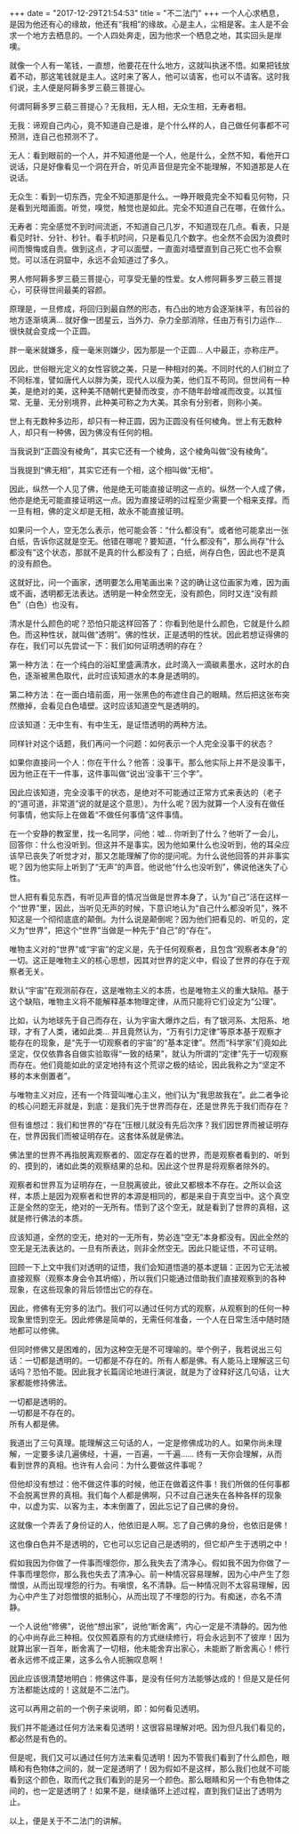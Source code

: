 +++
date = "2017-12-29T21:54:53"
title = "不二法门"
+++
一个人心求栖息，是因为他还有心的缘故，他还有“我相”的缘故。心是主人，尘相是客。主人是不会求一个地方去栖息的。一个人四处奔走，因为他求一个栖息之地，其实回头是岸噢。  
  
就像一个人有一笔钱，一直想，他要花在什么地方，这就叫执迷不悟。如果把钱放着不动，那这笔钱就是主人。这时来了客人，他可以请客，也可以不请客。这时我们说，主人便是阿耨多罗三藐三菩提心。  
  
何谓阿耨多罗三藐三菩提心？无我相，无人相，无众生相，无寿者相。  
  
无我：谛观自己内心，竟不知道自己是谁，是个什么样的人，自己做任何事都不可预测，连自己也预测不了。  
  
无人：看到眼前的一个人，并不知道他是一个人，他是什么，全然不知，看他开口说话，只是好像看见一个洞在开合，听见声音但是完全不能理解，不知道那是人在说话。  
  
无众生：看到一切东西，完全不知道那是什么。一睁开眼竟完全不知看见何物，只是看到光暗画面。听觉，嗅觉，触觉也是如此。完全不知道自己在哪，在做什么。  
  
无寿者：完全感觉不到时间流逝，不知道自己几岁，不知道现在几点。看表，只是看见时针、分针、秒针。看手机时间，只是看见几个数字。也全然不会因为浪费时间而懊悔或自责。做到这点，才可以面壁，一直面对墙壁直到自己死亡也不会察觉。可以活在洞窟中，永远不会知道过了多久。  
  
男人修阿耨多罗三藐三菩提心，可享受无量的性爱。女人修阿耨多罗三藐三菩提心，可获得世间最美的容颜。  
  
原理是，一旦修成，将回归到最自然的形态，有凸出的地方会逐渐抹平，有凹谷的地方逐渐填满... 就好像一团星云，当外力、杂力全部消除，任由万有引力运作... 很快就会变成一个正圆。  
  
胖一毫米就嫌多，瘦一毫米则嫌少，因为那是一个正圆... 人中最正，亦称庄严。  
  
因此，世俗眼光定义的女性容貌之美，只是一种相对的美。不同时代的人们树立了不同标准，譬如唐代人以胖为美，现代人以瘦为美，他们互不苟同。但世间有一种美，是绝对的美，这种美不随朝代更替而改变，亦不随年龄增减而改变。以其恒常、无量、无分别境界，此种美可称之为大美。其余有分别者，则称小美。  
  
世上有无数种多边形，却只有一种正圆，因为正圆没有任何棱角。世上有无数种人，却只有一种佛，因为佛没有任何的相。  
  
当我说到“正圆没有棱角”，其实它还有一个棱角，这个棱角叫做“没有棱角”。  
  
当我提到“佛无相”，其实它还有一个相，这个相叫做“无相”。  
  
因此，纵然一个人见了佛，他是绝无可能直接证明这一点的。纵然一个人成了佛，他亦是绝无可能直接证明这一点。因为直接证明的过程至少需要一个相来支撑。而一旦有相，佛的定义却是无相，故永不能直接证明。  
  
如果问一个人，空无怎么表示，他可能会答：“什么都没有”。或者他可能拿出一张白纸，告诉你这就是空无。他错在哪呢？要知道，“什么都没有”，那么尚存“什么都没有”这个状态，那就不是真的什么都没有了；白纸，尚存白色，因此也不是真的没有颜色。  

这就好比，问一个画家，透明要怎么用笔画出来？这的确让这位画家为难，因为画或不画，透明都无法表达。透明是一种全然空无，没有颜色，同时又连“没有颜色”（白色）也没有。  
  
清水是什么颜色的呢？恐怕只能这样回答了：你看到他是什么颜色，它就是什么颜色。而这种性状，就叫做“透明”。佛的性状，正是透明的性状。因此若想证得佛的存在，我们可以先尝试一下：我们如何证明透明的存在？  
  
第一种方法：在一个纯白的浴缸里盛满清水，此时滴入一滴碳素墨水，这时水的白色，逐渐被黑色取代，此时应该知道水的本身是透明的。  
  
第二种方法：在一面白墙前面，用一张黑色的布遮住自己的眼睛。然后把这张布突然撤掉，会看见白色墙壁。这时应该知道空气是透明的。  
  
应该知道：无中生有、有中生无，是证悟透明的两种方法。  
  
同样针对这个话题，我们再问一个问题：如何表示一个人完全没事干的状态？  
  
如果你直接问一个人：你在干什么？他答：没事干。那么他实际上并不是没事干，因为他正在干一件事，这件事叫做“说出‘没事干’三个字”。  
  
因此应该知道，完全没事干的状态，是绝对不可能通过正常方式来表达的（老子的“道可道，非常道”说的就是这个意思）。为什么呢？因为就算一个人没有在做任何事情，他实际上在做着“不做任何事情”这件事情。  
  
在一个安静的教室里，找一名同学，问他：嘘… 你听到了什么？他听了一会儿，回答你：什么也没听到。但这并不是事实。因为他如果什么也没听到，他的耳朵应该早已丧失了听觉才对，那又怎能理解了你的提问呢。为什么说他回答的并非事实呢？因为他实际上听到了“无声”的声音。他说他“什么也没听到”，佛说他迷失了心性。  
  
世人把有看见东西，有听见声音的情况当做是世界本身了，认为“自己”活在这样一个“世界”里，因此，当听见无声的时候，下意识地认为“自己什么都没听见”，殊不知这是一个彻彻底底的颠倒。为什么说是颠倒呢？因为他们把看见的、听见的，定义为“世界”，把这个“世界”当做是一种先于“自己”的“存在”。  
  
唯物主义对的“世界”或“宇宙”的定义是，先于任何观察者，且包含“观察者本身”的一切。这正是唯物主义的核心思想，因其对世界的定义中，假设了世界的存在于观察者无关。  
  
默认“宇宙”在观测前存在，这是唯物主义的本质，也是唯物主义的重大缺陷。基于这个缺陷，唯物主义将不能解释基本物理定律，从而只能将它们设定为“公理”。  
  
比如，认为地球先于自己而存在，认为宇宙大爆炸之后，有了银河系、太阳系、地球，才有了人类，诸如此类... 并且竟然认为，“万有引力定律”等原本基于观察才能存在的现象，是“先于一切观察者的宇宙”的“基本定律”。然而“科学家”们竟如此坚定，仅仅依靠各自做实验取得“一致的结果”，就认为所谓的“定律”先于一切观察而存在。他们竟能如此的坚定地持有这个荒谬之极的结论，因此我称之为“坚定不移的本末倒置者”。  
  
与唯物主义对应，还有一个阵营叫唯心主义，他们认为“我思故我在”。此二者争论的核心问题无非就是，到底：是我们先于世界而存在，还是世界先于我们而存在？  
  
但有谁想过：我们和世界的“存在”压根儿就没有先后次序？我们因世界而被证明存在，世界因我们而被证明存在。这套体系就是佛法。  
  
佛法里的世界不再指脱离观察者的、固定存在着的世界，而是观察者看到的、听到的、摸到的，诸如此类的观察结果的总和。因此这个世界是将观察者除外的。  
  
观察者和世界互为证明存在，一旦脱离彼此，彼此又都根本不存在。之所以会这样，本质上是因为观察者和世界的本源是相同的，都是来自于真空当中。这个真空正是全然的空无，绝对的一无所有。悟到了这个空无，就是看到了世界的真相，这就是修行佛法的本质。  
  
应该知道，全然的空无，绝对的一无所有，势必连“空无”本身都没有。因此全然的空无是无法表达的。一旦有所表达，则非全然空无。因此只能证悟，不可证明。  
  
回顾一下上文中我们对透明的证悟，我们会知道悟道的基本逻辑：正因为它无法被直接观察（观察本身会令其坍缩），所以我们只能通过借助我们直接观察到的各种现象，在这些现象的背后领悟出它的存在。  
  
因此，修佛有无穷多的法门。我们可以通过任何方式的观察，从观察到的任何一种现象里悟到空无。因此修佛是简单的，无需任何准备，一个人在日常生活中随时随地都可以修佛。
  
但同时修佛又是困难的，因为这种空无是不可理喻的。举个例子，我若说出三句话：一切都是透明的。一切都是不存在的。所有人都是佛。有人能马上理解这三句话吗？恐怕不能。因此我才长篇阔论地进行演说，就是为了诠释好这几句话，让大家都能修持佛法。  
  
一切都是透明的。  
一切都是不存在的。  
所有人都是佛。  
  
我道出了三句真理。能理解这三句话的人，一定是修佛成功的人。如果你尚未理解，一定要多读几遍佛经，十遍，一百遍，一千遍…… 终有一天你会理解，从而看到世界的真相。也许有人会问：为什么要做这件事呢？  
  
但他却没有想过：他不做这件事的时候，他正在做着这件事！我们所做的任何事都不会脱离世界的真相。我们每个人都是佛啊，只不过自己迷失在各种各样的现象中，以虚为实、以客为主，本末倒置了，因此忘记了自己佛的身份。  
  
这就像一个弄丢了身份证的人，他依旧是人啊。忘了自己佛的身份，也依旧是佛！  
  
这也像白色并不是透明的，它也可以忘记自己是透明的，但它却产生于透明之中！  
  
假如我因为你做了一件事而埋怨你，那么我失去了清净心。假如我不因为你做了一件事而埋怨你，那么我也失去了清净心。前一种情况容易理解，因为心中产生了怨憎恨，从而出现埋怨的行为。有嗔恨，名不清静。后一种情况则不太容易理解，因为心中产生了对怨憎恨的抵制心，从而出现了不埋怨的行为。有痴迷，亦名不清静。  
  
一个人说他“修佛”，说他“想出家”，说他“断舍离”，内心一定是不清静的。因为他的心中尚存此三种相。仅仅照着原有的方式继续修行，将会永远到不了彼岸！因为就算出家一百年，断舍离了一切相，他未能舍弃出家心，未能断了断舍离心！修行者永远修不成正果，这多么令人扼腕叹息啊！  
  
因此应该很清楚地明白：修佛这件事，是没有任何方法能够达成的！但是又是任何方法都能达成的！这就是不二法门。  
  
这可以再用之前的一个例子来说明，即：如何看见透明。  
  
我们并不能通过任何方法来看见透明！这很容易理解对吧。因为但凡我们看见的，都必然是有色的。  
  
但是呢，我们又可以通过任何方法来看见透明！因为不管我们看到了什么颜色，眼睛和有色物体之间的，就一定是透明了！因为假如不是这样，那么我们也就不可能看到这个颜色，取而代之我们看到的是另一个颜色。那么眼睛和另一个有色物体之间的，也一定是透明了！如果不是，继续循环上述过程，直到我们证出了透明为止。  
  
以上，便是关于不二法门的讲解。  
